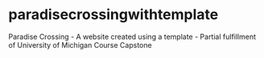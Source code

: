 # paradisecrossingwithtemplate
Paradise Crossing - A website created using a template - Partial fulfillment of University of Michigan Course Capstone
